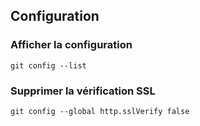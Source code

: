 ## Configuration
### Afficher la configuration
```
git config --list
```
### Supprimer la vérification SSL
```
git config --global http.sslVerify false
```
